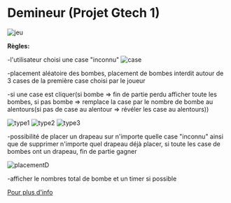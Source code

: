 # Demineur (Projet Gtech 1)

![jeu](https://demineur.nhtdev.com/img/help/capture.png)

**Règles:**

-l'utilisateur choisi une case "inconnu" ![case](https://demineur.nhtdev.com/img/help/empty.png)

-placement aléatoire des bombes, placement de bombes interdit autour de 3 cases de la première case choisi par le joueur

-si une case est cliquer(si bombe => fin de partie perdu afficher toute les bombes, si pas bombe => remplace la case par le nombre de bombe au alentours(si pas de case au alentour => révéler les case au alentours))

![type1](https://demineur.nhtdev.com/img/help/num-1.png) ![type2](https://demineur.nhtdev.com/img/help/num-2.png) ![type3](https://demineur.nhtdev.com/img/help/num-3.png)

-possibilité de placer un drapeau sur n'importe quelle case "inconnu" ainsi que de supprimer n'importe quel drapeau déjà placer, si toute les case de bombes ont un drapeau, fin de partie gagner

![placementD](https://demineur.nhtdev.com/img/help/ex1.png)

-afficher le nombres total de bombe et un timer si possible

[Pour plus d'info](https://demineur.nhtdev.com/fr/rules)
